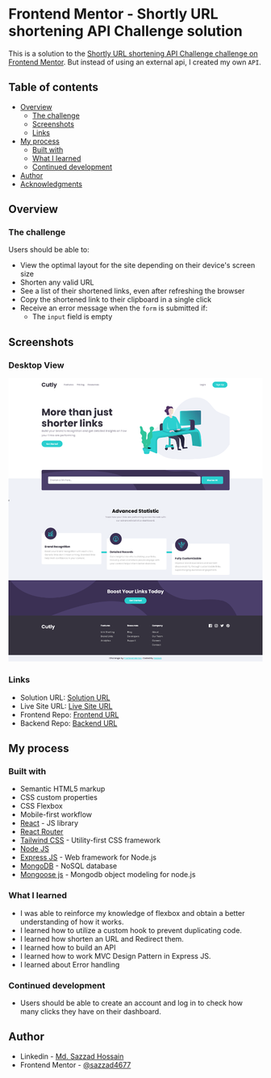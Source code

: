 # Frontend Mentor - Shortly URL shortening API Challenge solution

This is a solution to the [Shortly URL shortening API Challenge challenge on Frontend Mentor](https://www.frontendmentor.io/challenges/url-shortening-api-landing-page-2ce3ob-G). But instead of using an external api, I created my own `API`.


## Table of contents

- [Overview](#overview)
  - [The challenge](#the-challenge)
  - [Screenshots](#screenshots)
  - [Links](#links)
- [My process](#my-process)
  - [Built with](#built-with)
  - [What I learned](#what-i-learned)
  - [Continued development](#continued-development)
- [Author](#author)
- [Acknowledgments](#acknowledgments)

## Overview

### The challenge

Users should be able to:

- View the optimal layout for the site depending on their device's screen size
- Shorten any valid URL
- See a list of their shortened links, even after refreshing the browser
- Copy the shortened link to their clipboard in a single click
- Receive an error message when the `form` is submitted if:
  - The `input` field is empty

## Screenshots

### **Desktop View**

![desktop view](./assets/CutlyDesktopView.png)

### Links

- Solution URL: [Solution URL](#)
- Live Site URL: [Live Site URL](https://cutly.netlify.app/)
- Frontend Repo: [Frontend URL](https://github.com/sazzad4677/cutly-frontend)
- Backend Repo: [Backend URL](https://github.com/sazzad4677/cutly-backend)

## My process

### Built with
- Semantic HTML5 markup
- CSS custom properties
- CSS Flexbox
- Mobile-first workflow
- [React](https://reactjs.org/) - JS library
- [React Router](https://reactrouter.com/)
- [Tailwind CSS](https://tailwindcss.com/) - Utility-first CSS framework
- [Node JS](https://nodejs.org/en/)
- [Express JS](https://expressjs.com/) - Web framework for Node.js
- [MongoDB](https://www.mongodb.com/) - NoSQL database
- [Mongoose js](https://mongoosejs.com/) - Mongodb object modeling for node.js

### What I learned

- I was able to reinforce my knowledge of flexbox and obtain a better understanding of how it works.
- I learned how to utilize a custom hook to prevent duplicating code.
- I learned how shorten an URL and Redirect them.
- I learned how to build an API
- I learned how to work MVC Design Pattern in Express JS.
- I learned about Error handling

### Continued development
 - Users should be able to create an account and log in to check how many clicks they have on their dashboard.

## Author

- Linkedin - [Md. Sazzad Hossain](https://www.linkedin.com/in/sazzad4673/)
- Frontend Mentor - [@sazzad4677](https://www.frontendmentor.io/profile/sazzad4677)
